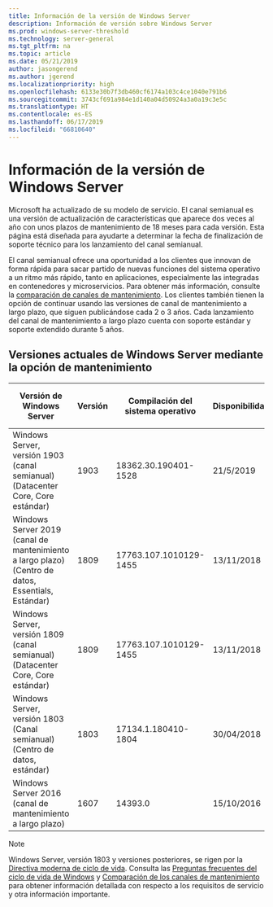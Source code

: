 ```yaml
---
title: Información de la versión de Windows Server
description: Información de versión sobre Windows Server
ms.prod: windows-server-threshold
ms.technology: server-general
ms.tgt_pltfrm: na
ms.topic: article
ms.date: 05/21/2019
author: jasongerend
ms.author: jgerend
ms.localizationpriority: high
ms.openlocfilehash: 6133e30b7f3db460cf6174a103c4ce1040e791b6
ms.sourcegitcommit: 3743cf691a984e1d140a04d50924a3a0a19c3e5c
ms.translationtype: HT
ms.contentlocale: es-ES
ms.lasthandoff: 06/17/2019
ms.locfileid: "66810640"
---
```

# <a name="windows-server-release-information"></a>Información de la versión de Windows Server

Microsoft ha actualizado de su modelo de servicio. El canal semianual es una versión de actualización de características que aparece dos veces al año con unos plazos de mantenimiento de 18 meses para cada versión. Esta página está diseñada para ayudarte a determinar la fecha de finalización de soporte técnico para los lanzamiento del canal semianual.

El canal semianual ofrece una oportunidad a los clientes que innovan de forma rápida para sacar partido de nuevas funciones del sistema operativo a un ritmo más rápido, tanto en aplicaciones, especialmente las integradas en contenedores y microservicios. Para obtener más información, consulte la [comparación de canales de mantenimiento](../get-started-19/servicing-channels-19.md). Los clientes también tienen la opción de continuar usando las versiones de canal de mantenimiento a largo plazo, que siguen publicándose cada 2 o 3 años. Cada lanzamiento del canal de mantenimiento a largo plazo cuenta con soporte estándar y soporte extendido durante 5 años.

## <a name="windows-server-current-versions-by-servicing-option"></a>Versiones actuales de Windows Server mediante la opción de mantenimiento

| Versión de Windows Server | Versión | Compilación del sistema operativo | Disponibilidad | Fecha de finalización del soporte estándar|Fecha de finalización del soporte extendido |
|----------------|---------|----------|----------|---------|----------|
| Windows Server, versión 1903 (canal semianual) (Datacenter Core, Core estándar) | 1903  | 18362.30.190401-1528 | 21/5/2019 | 08/12/2020 | Nota de revisión |
|Windows Server 2019 (canal de mantenimiento a largo plazo) (Centro de datos, Essentials, Estándar)|1809|17763.107.1010129-1455|13/11/2018|09/01/2024|09/01/2029|
|Windows Server, versión 1809 (canal semianual) (Datacenter Core, Core estándar)|1809|17763.107.1010129-1455|13/11/2018|12/5/2020|Nota de revisión|
| Windows Server, versión 1803 (Canal semianual) (Centro de datos, estándar)| 1803 |17134.1.180410-1804 |30/04/2018| 12/11/2019|Nota de revisión|
| Windows Server 2016 (canal de mantenimiento a largo plazo)| 1607 | 14393.0 | 15/10/2016 |11/01/2022| 11/01/2027|

> [!NOTE]
> Windows Server, versión 1803 y versiones posteriores, se rigen por la [Directiva moderna de ciclo de vida](https://support.microsoft.com/help/30881). Consulta las [Preguntas frecuentes del ciclo de vida de Windows](https://support.microsoft.com/help/18581/lifecycle-faq-windows-products) y [Comparación de los canales de mantenimiento](../get-started-19/servicing-channels-19.md) para obtener información detallada con respecto a los requisitos de servicio y otra información importante.
